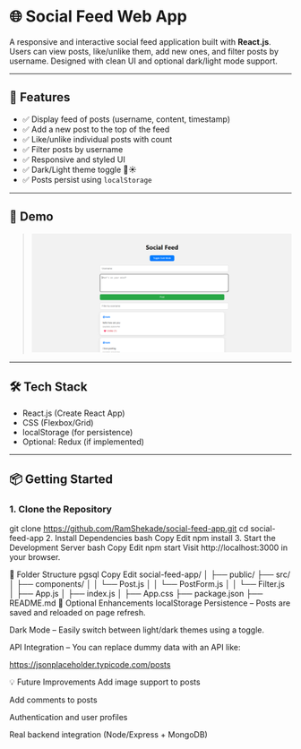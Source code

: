 
# 🌐 Social Feed Web App

A responsive and interactive social feed application built with **React.js**. Users can view posts, like/unlike them, add new ones, and filter posts by username. Designed with clean UI and optional dark/light mode support.

---

## 🚀 Features

- ✅ Display feed of posts (username, content, timestamp)
- ✅ Add a new post to the top of the feed
- ✅ Like/unlike individual posts with count
- ✅ Filter posts by username
- ✅ Responsive and styled UI
- ✅ Dark/Light theme toggle 🌙☀️
- ✅ Posts persist using `localStorage`

---

## 📸 Demo

> ![Home Feed](https://github.com/RamShekade/social-feed-app/blob/main/screenshots/output.png?raw=true)


---

## 🛠️ Tech Stack

- React.js (Create React App)
- CSS (Flexbox/Grid)
- localStorage (for persistence)
- Optional: Redux (if implemented)

---

## 📦 Getting Started

### 1. Clone the Repository

git clone https://github.com/RamShekade/social-feed-app.git
cd social-feed-app
2. Install Dependencies
bash
Copy
Edit
npm install
3. Start the Development Server
bash
Copy
Edit
npm start
Visit http://localhost:3000 in your browser.

🧩 Folder Structure
pgsql
Copy
Edit
social-feed-app/
│
├── public/
├── src/
│   ├── components/
│   │   └── Post.js
│   │   └── PostForm.js
│   │   └── Filter.js
│   ├── App.js
│   ├── index.js
│   ├── App.css
├── package.json
├── README.md
🌙 Optional Enhancements
localStorage Persistence – Posts are saved and reloaded on page refresh.

Dark Mode – Easily switch between light/dark themes using a toggle.

API Integration – You can replace dummy data with an API like:

https://jsonplaceholder.typicode.com/posts

💡 Future Improvements
Add image support to posts

Add comments to posts

Authentication and user profiles

Real backend integration (Node/Express + MongoDB)
